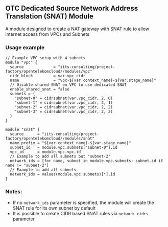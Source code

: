 ## OTC Dedicated Source Network Address Translation (SNAT) Module

A module designed to create a NAT gateway with SNAT rule to allow internet access from VPCs and Subnets

### Usage example

```hcl
// Example VPC setup with 4 subnets
module "vpc" {
  source             = "iits-consulting/project-factory/opentelekomcloud//modules/vpc"
  cidr_block         = var.vpc_cidr
  name               = "vpc-${var.context_name}-${var.stage_name}"
  // Disable shared SNAT on VPC to use dedicated SNAT
  enable_shared_snat = false
  subnets = {
    "subnet-0" = cidrsubnet(var.vpc_cidr, 2, 0)
    "subnet-1" = cidrsubnet(var.vpc_cidr, 2, 1)
    "subnet-2" = cidrsubnet(var.vpc_cidr, 2, 2)
    "subnet-3" = cidrsubnet(var.vpc_cidr, 2, 3)
  }
}

module "snat" {
  source      = "iits-consulting/project-factory/opentelekomcloud//modules/snat"
  name_prefix = "${var.context_name}-${var.stage_name}"
  subnet_id   = module.vpc.subnets["subnet-0"].id
  vpc_id      = module.vpc.vpc.id
  // Example to add all subnets but "subnet-2"
  network_ids = [for name, subnet in module.vpc.subnets: subnet.id if name != "subnet-2"]
  // Example to add all subnets
  network_ids = values(module.vpc.subnets)[*].id
}
```

### Notes:

- If no `network_ids` parameter is specified, the module will create the SNAT rule for its own subnet by default 
- It is possible to create CIDR based SNAT rules via `network_cidrs` parameter
